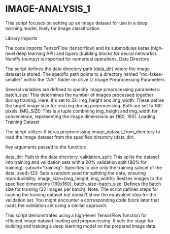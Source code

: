 # IMAGE-ANALYSIS_1
This script focuses on setting up an image dataset for use in a deep learning model, likely for image classification.

Library Imports

The code imports TensorFlow (tensorflow) and its submodules keras (high-level deep learning API) and layers (building blocks for neural networks).
NumPy (numpy) is imported for numerical operations.
Data Directory

The script defines the data directory path (data_dir) where the image dataset is stored. The specific path points to a directory named "mc-fakes-smaller" within the "AAI" folder on drive D.
Image Preprocessing Parameters

Several variables are defined to specify image preprocessing parameters:
batch_size: This determines the number of images processed together during training. Here, it's set to 32.
img_height and img_width: These define the target image size for resizing during preprocessing. Both are set to 160 pixels.
IMG_SIZE: This is a tuple combining img_height and img_width for convenience, representing the image dimensions as (160, 160).
Loading Training Dataset

The script utilizes tf.keras.preprocessing.image_dataset_from_directory to load the image dataset from the specified directory (data_dir).

Key arguments passed to the function:

data_dir: Path to the data directory.
validation_split: This splits the dataset into training and validation sets with a 20% validation split (80% for training).
subset="training": Specifies to use only the training subset of the data.
seed=123: Sets a random seed for splitting the data, ensuring reproducibility.
image_size=(img_height, img_width): Resizes images to the specified dimensions (160x160).
batch_size=batch_size: Defines the batch size for training (32 images per batch).
Note: The script defines steps for loading the training dataset but doesn't show the equivalent step for the validation set. You might encounter a corresponding code block later that loads the validation set using a similar approach.

This script demonstrates using a high-level TensorFlow function for efficient image dataset loading and preprocessing. It sets the stage for building and training a deep learning model on the prepared image data.
